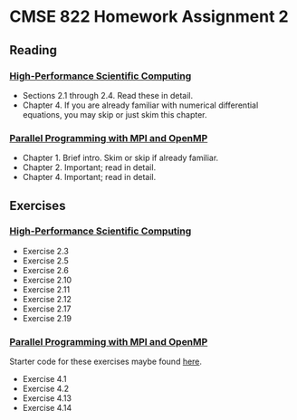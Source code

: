 # CMSE 822 Homework Assignment 2

## Reading

### [High-Performance Scientific Computing](https://cmse822.github.io/assets/EijkhoutIntroToHPC2020.pdf)

- Sections 2.1 through 2.4. Read these in detail.
- Chapter 4. If you are already familiar with numerical differential equations, you may skip or just skim this chapter. 
  
### [Parallel Programming with MPI and OpenMP](https://cmse822.github.io/assets/EijkhoutParallelProgramming.pdf)

- Chapter 1. Brief intro. Skim or skip if already familiar.
- Chapter 2. Important; read in detail.
- Chapter 4. Important; read in detail.

## Exercises

### [High-Performance Scientific Computing](https://cmse822.github.io/assets/EijkhoutIntroToHPC2020.pdf)

- Exercise 2.3 
- Exercise 2.5
- Exercise 2.6 
- Exercise 2.10
- Exercise 2.11 
- Exercise 2.12
- Exercise 2.17
- Exercise 2.19

### [Parallel Programming with MPI and OpenMP](https://cmse822.github.io/assets/EijkhoutParallelProgramming.pdf)

Starter code for these exercises maybe found [here](https://github.com/VictorEijkhout/TheArtOfHPC_vol2_parallelprogramming/tree/main/exercises/exercises-mpi-cxx).

- Exercise 4.1
- Exercise 4.2
- Exercise 4.13
- Exercise 4.14
  